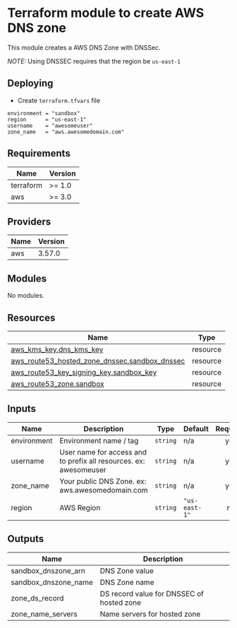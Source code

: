 # Terraform module to create AWS DNS zone

This module creates a AWS DNS Zone with DNSSec.

_NOTE:_ Using DNSSEC requires that the region be `us-east-1`

## Deploying

- Create `terraform.tfvars` file

```hcl
environment = "sandbox"
region      = "us-east-1"
username    = "awesomeuser"
zone_name   = "aws.awesomedomain.com"
```

<!-- BEGINNING OF PRE-COMMIT-TERRAFORM DOCS HOOK -->
## Requirements

| Name | Version |
|------|---------|
| terraform | >= 1.0 |
| aws | >= 3.0 |

## Providers

| Name | Version |
|------|---------|
| aws | 3.57.0 |

## Modules

No modules.

## Resources

| Name | Type |
|------|------|
| [aws_kms_key.dns_kms_key](https://registry.terraform.io/providers/hashicorp/aws/latest/docs/resources/kms_key) | resource |
| [aws_route53_hosted_zone_dnssec.sandbox_dnssec](https://registry.terraform.io/providers/hashicorp/aws/latest/docs/resources/route53_hosted_zone_dnssec) | resource |
| [aws_route53_key_signing_key.sandbox_key](https://registry.terraform.io/providers/hashicorp/aws/latest/docs/resources/route53_key_signing_key) | resource |
| [aws_route53_zone.sandbox](https://registry.terraform.io/providers/hashicorp/aws/latest/docs/resources/route53_zone) | resource |

## Inputs

| Name | Description | Type | Default | Required |
|------|-------------|------|---------|:--------:|
| environment | Environment name / tag | `string` | n/a | yes |
| username | User name for access and to prefix all resources. ex: awesomeuser | `string` | n/a | yes |
| zone\_name | Your public DNS Zone. ex: aws.awesomedomain.com | `string` | n/a | yes |
| region | AWS Region | `string` | `"us-east-1"` | no |

## Outputs

| Name | Description |
|------|-------------|
| sandbox\_dnszone\_arn | DNS Zone value |
| sandbox\_dnszone\_name | DNS Zone name |
| zone\_ds\_record | DS record value for DNSSEC of hosted zone |
| zone\_name\_servers | Name servers for hosted zone |
<!-- END OF PRE-COMMIT-TERRAFORM DOCS HOOK -->
